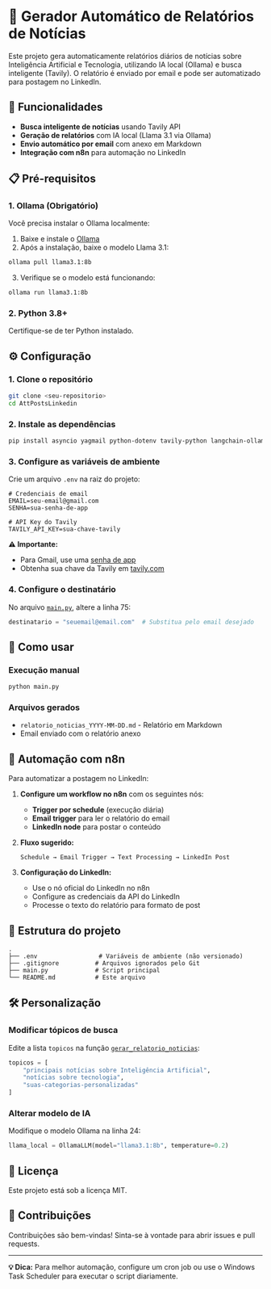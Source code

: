 # 📰 Gerador Automático de Relatórios de Notícias

Este projeto gera automaticamente relatórios diários de notícias sobre Inteligência Artificial e Tecnologia, utilizando IA local (Ollama) e busca inteligente (Tavily). O relatório é enviado por email e pode ser automatizado para postagem no LinkedIn.

## 🚀 Funcionalidades

- **Busca inteligente de notícias** usando Tavily API
- **Geração de relatórios** com IA local (Llama 3.1 via Ollama)
- **Envio automático por email** com anexo em Markdown
- **Integração com n8n** para automação no LinkedIn

## 📋 Pré-requisitos

### 1. Ollama (Obrigatório)
Você precisa instalar o Ollama localmente:

1. Baixe e instale o [Ollama](https://ollama.ai/)
2. Após a instalação, baixe o modelo Llama 3.1:
```bash
ollama pull llama3.1:8b
```
3. Verifique se o modelo está funcionando:
```bash
ollama run llama3.1:8b
```

### 2. Python 3.8+
Certifique-se de ter Python instalado.

## ⚙️ Configuração

### 1. Clone o repositório
```bash
git clone <seu-repositorio>
cd AttPostsLinkedin
```

### 2. Instale as dependências
```bash
pip install asyncio yagmail python-dotenv tavily-python langchain-ollama
```

### 3. Configure as variáveis de ambiente
Crie um arquivo `.env` na raiz do projeto:

```env
# Credenciais de email
EMAIL=seu-email@gmail.com
SENHA=sua-senha-de-app

# API Key do Tavily
TAVILY_API_KEY=sua-chave-tavily
```

**⚠️ Importante:**
- Para Gmail, use uma [senha de app](https://support.google.com/accounts/answer/185833)
- Obtenha sua chave da Tavily em [tavily.com](https://tavily.com)

### 4. Configure o destinatário
No arquivo [`main.py`](main.py), altere a linha 75:
```python
destinatario = "seuemail@email.com"  # Substitua pelo email desejado
```

## 🔧 Como usar

### Execução manual
```bash
python main.py
```

### Arquivos gerados
- `relatorio_noticias_YYYY-MM-DD.md` - Relatório em Markdown
- Email enviado com o relatório anexo

## 🤖 Automação com n8n

Para automatizar a postagem no LinkedIn:

1. **Configure um workflow no n8n** com os seguintes nós:
   - **Trigger por schedule** (execução diária)
   - **Email trigger** para ler o relatório do email
   - **LinkedIn node** para postar o conteúdo

2. **Fluxo sugerido:**
   ```
   Schedule → Email Trigger → Text Processing → LinkedIn Post
   ```

3. **Configuração do LinkedIn:**
   - Use o nó oficial do LinkedIn no n8n
   - Configure as credenciais da API do LinkedIn
   - Processe o texto do relatório para formato de post

## 📁 Estrutura do projeto

```
.
├── .env                 # Variáveis de ambiente (não versionado)
├── .gitignore          # Arquivos ignorados pelo Git
├── main.py             # Script principal
└── README.md           # Este arquivo
```

## 🛠️ Personalização

### Modificar tópicos de busca
Edite a lista `topicos` na função [`gerar_relatorio_noticias`](main.py):
```python
topicos = [
    "principais notícias sobre Inteligência Artificial",
    "notícias sobre tecnologia",
    "suas-categorias-personalizadas"
]
```

### Alterar modelo de IA
Modifique o modelo Ollama na linha 24:
```python
llama_local = OllamaLLM(model="llama3.1:8b", temperature=0.2)
```

## 📄 Licença

Este projeto está sob a licença MIT.

## 🤝 Contribuições

Contribuições são bem-vindas! Sinta-se à vontade para abrir issues e pull requests.

---

**💡 Dica:** Para melhor automação, configure um cron job ou use o Windows Task Scheduler para executar o script diariamente.